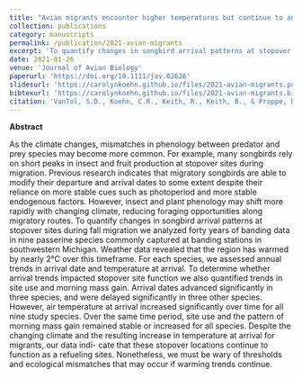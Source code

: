 ```yaml
---
title: "Avian migrants encounter higher temperatures but continue to add mass at an inland stopover site in the Great Lakes region"
collection: publications
category: manuscripts
permalink: /publication/2021-avian-migrants
excerpt: 'To quantify changes in songbird arrival patterns at stopover sites during fall migration we analyzed forty years of banding data in nine passerine species commonly captured at banding stations in southwestern Michigan.'
date: 2021-01-26
venue: 'Journal of Avian Biology'
paperurl: 'https://doi.org/10.1111/jav.02626'
slidesurl: 'https://carolynkoehn.github.io/files/2021-avian-migrants.pdf'
bibtexurl: 'https://carolynkoehn.github.io/files/2021-avian-migrants.bib'
citation: 'VanTol, S.D., Koehn, C.R., Keith, R., Keith, B., & Proppe, D.S. (2021). Avian migrants encounter higher temperatures but continue to add mass at an inland stopover site in the Great Lakes region. <i>Journal of Avian Biology</i>, 52(4).'
---
```


**Abstract**

As the climate changes, mismatches in phenology between predator and prey species
may become more common. For example, many songbirds rely on short peaks in
insect and fruit production at stopover sites during migration. Previous research indicates that migratory songbirds are able to modify their departure and arrival dates to
some extent despite their reliance on more stable cues such as photoperiod and more
stable endogenous factors. However, insect and plant phenology may shift more rapidly with changing climate, reducing foraging opportunities along migratory routes.
To quantify changes in songbird arrival patterns at stopover sites during fall migration
we analyzed forty years of banding data in nine passerine species commonly captured
at banding stations in southwestern Michigan. Weather data revealed that the region
has warmed by nearly 2°C over this timeframe. For each species, we assessed annual
trends in arrival date and temperature at arrival. To determine whether arrival trends
impacted stopover site function we also quantified trends in site use and morning mass
gain. Arrival dates advanced significantly in three species, and were delayed significantly in three other species. However, air temperature at arrival increased significantly
over time for all nine study species. Over the same time period, site use and the pattern
of morning mass gain remained stable or increased for all species. Despite the changing
climate and the resulting increase in temperature at arrival for migrants, our data indi-
cate that these stopover locations continue to function as a refueling sites. Nonetheless,
we must be wary of thresholds and ecological mismatches that may occur if warming
trends continue.
